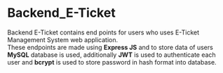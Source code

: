 # Backend_E-Ticket
Backend E-Ticket contains end points for users who uses E-Ticket Management System web application.<br/>
These endpoints are made using **Express JS** and to store data of users **MySQL** database is used, additionally **JWT** is used to authenticate each user and **bcrypt** is used to store password in hash format into database.
